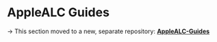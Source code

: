 # AppleALC Guides
&rarr; This section moved to a new, separate repository: [**AppleALC-Guides**](https://github.com/5T33Z0/AppleALC-Guides)
